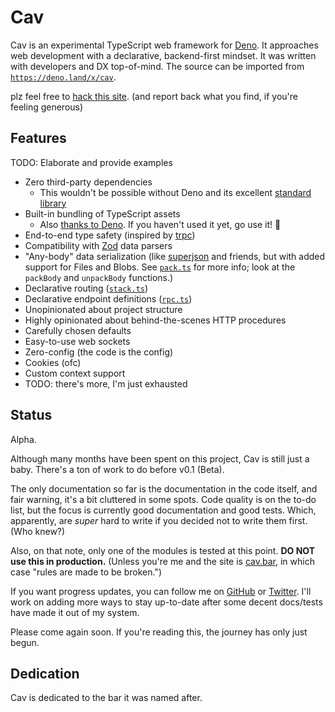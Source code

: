 # Cav

Cav is an experimental TypeScript web framework for [Deno](https://deno.land).
It approaches web development with a declarative, backend-first mindset. It was
written with developers and DX top-of-mind. The source can be imported from
[`https://deno.land/x/cav`](https://deno.land/x/cav).

plz feel free to [hack this site](https://cav.bar). (and report back what you find, if you're feeling generous)

## Features 

TODO: Elaborate and provide examples

- Zero third-party dependencies
  - This wouldn't be possible without Deno and its excellent [standard library](https://deno.land/std)
- Built-in bundling of TypeScript assets
  - Also [thanks to Deno](https://deno.land/manual/typescript/runtime.md). If
    you haven't used it yet, go use it! 🦕
- End-to-end type safety (inspired by [trpc](https://trpc.io))
- Compatibility with [Zod](https://github.com/colinhacks/zod) data parsers
- "Any-body" data serialization (like [superjson](https://github.com/blitzjs/superjson) and friends, but with added support for Files and Blobs. See [`pack.ts`](./pack.ts) for more info; look at the `packBody` and `unpackBody` functions.)
- Declarative routing ([`stack.ts`](./stack.ts))
- Declarative endpoint definitions ([`rpc.ts`](./rpc.ts))
- Unopinionated about project structure
- Highly opinionated about behind-the-scenes HTTP procedures
- Carefully chosen defaults
- Easy-to-use web sockets
- Zero-config (the code is the config)
- Cookies (ofc)
- Custom context support
- TODO: there's more, I'm just exhausted

## Status

Alpha.

Although many months have been spent on this project, Cav is still just a baby. There's a ton of work to do before v0.1 (Beta).

The only documentation so far is the documentation in the code itself, and fair
warning, it's a bit cluttered in some spots. Code quality is on the to-do list,
but the focus is currently good documentation and good tests. Which, apparently,
are *super* hard to write if you decided not to write them first. (Who knew?)

Also, on that note, only one of the modules is tested at this point. **DO NOT
use this in production.** (Unless you're me and the site is
[cav.bar](https://cav.bar), in which case "rules are made to be broken.")

If you want progress updates, you can follow me on
[GitHub](https://github.com/connorlogin) or
[Twitter](https://twitter.com/connorlogin). I'll work on adding more ways to
stay up-to-date after some decent docs/tests have made it out of my system.

Please come again soon. If you're reading this, the journey has only just begun.

## Dedication

Cav is dedicated to the bar it was named after.
